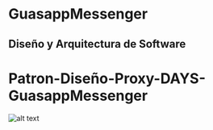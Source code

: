 # GuasappMessenger

## Diseño y Arquitectura de Software
# Patron-Diseño-Proxy-DAYS-GuasappMessenger

![alt text](img/Proxy.png "Logo Tigittle Text 1")